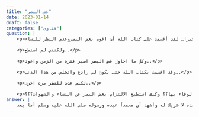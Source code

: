 ```yaml
---
title: "غض البصر"
date: 2023-01-14
draft: false
categories: ["فتاوى"]
question: |
    <p>شيخنا جزاك الله خيرا… لقد أقسمت على كتاب الله أن اقوم بغض البصروعدم النظر للنساء..</p>
    
    <p>ولكنني لم استطع..</p>
    
    <p>وكل ما احاول غض البصر اصبر فترة من الزمن واعود..</p>
    
    <p>وقد اقسمت بكتاب الله حتى يكون لي رادع واتخلص من هذا الذنب..</p>
    
    <p>لكني عدت للنظر مرة اخرى..</p>
    
    <p>مهي كفارة اليمين على كتاب الله في عدم الوفاء بها؟؟ وكيف استطيع الالتزام بغض البصر عن النساء والشهوات؟؟؟</p>
answer: |
    الحمد لله وحده وأشهد أن لا إله إلا الله وحده لا شريك له وأشهد أن محمداً عبده ورسوله صلى الله عليه وسلم أما بعد :<BR>أخي جزاك الله خيراً على حرصك وسؤالك وجواب سؤالك هو :<BR> <BR><BR>أولاً : عليك أن تكفر عن يمينك بسبب حنثك ، قال تعالى : {لَا يُؤَاخِذُكُمُ اللَّهُ بِاللَّغْوِ فِي أَيْمَانِكُمْ وَلَكِنْ يُؤَاخِذُكُمْ بِمَا عَقَّدْتُمُ الْأَيْمَانَ فَكَفَّارَتُهُ إِطْعَامُ عَشَرَةِ مَسَاكِينَ مِنْ أَوْسَطِ مَا تُطْعِمُونَ أَهْلِيكُمْ أَوْ كِسْوَتُهُمْ أَوْ تَحْرِيرُ رَقَبَةٍ فَمَنْ لَمْ يَجِدْ فَصِيَامُ ثَلَاثَةِ أَيَّامٍ ذَلِكَ كَفَّارَةُ أَيْمَانِكُمْ إِذَا حَلَفْتُمْ وَاحْفَظُوا أَيْمَانَكُمْ كَذَلِكَ يُبَيِّنُ اللَّهُ لَكُمْ آيَاتِهِ لَعَلَّكُمْ تَشْكُرُونَ} المائدة(5)فعليك إطعام عشرة مساكين كأن تشتري وجبة لكل شخص حتى تكمل العشرة ، أو تكسوهم ويكون ذلك مع نية الكفارة .<BR><BR>ثانياً : أما ما يتعلق بغض البصر فعليك أخي بالآتي :1-عليك أن تجتهد في الدعاء والتضرع إلى الله تعالى أن يصرف عنك هذا الذنب فإن القلوب بيد الله تعالى يقلبها كيف يشاء ، فاخلص في دعائك إلى الله وخاصة في أوقات الإجابة . فقد روى ابن السري في الزهد (1/316) : حدثنا أبو معاوية عن الأعمش عن هشام عن الحسن قال قال عامر ابن عبدالله بن عبد القيس وجدت العيش في أربع خصال النساء والطعام واللباس والنوم فدعوت الله فأعانني فوالله ما أبالي إلى امرأة نظرت أو إلى جدار .2-تذكر نظر الله إليك في الوقت الذي يدعوك الشيطان إلى النظر إلى ما حرم الله قال الله تعالى :{يَعْلَمُ خَائِنَةَ الْأَعْيُنِ وَمَا تُخْفِي الصُّدُورُ}غافر: ١٩.<BR><BR>واعلم أنك إذا تركت النظر إلى محرم الله خشية وخوفاً من الله تعالى أبدلك الله تعالى طمأنينة في القلب ونور في الوجه وانشراحاً في الصدر وأبقى عليك حافظتك .3-واعلم أن تذكر الموت في وقت داعي المعصية من أقوى الأسباب الداعية لتركها . عَنْ أَبِي هُرَيْرَةَ –رضي الله عنه -قَالَ : قَالَ رَسُولُ اللهِ صلى الله عليه وسلم : (( أَكْثِرُوا ذِكْرَ هَاذِمِ اللَّذَّاتِ ». يَعْنِى الْمَوْتَ صحيح ابن ماجه رقم (3434) .4- تذكر أن اجتنابك للنظر الحرام يحفظ عليك أهلك والتمادي فيه مهلك نسأل الله العفو والعافية .5-ألزم نفسك مع الرفقة الصالحة التي تذكرك بالله تعالى .<BR><BR>والله تعالى أعلى وأعلم وصلى الله وسلم على نبينا محمد وآله وصحبه أجمعين
---
```


